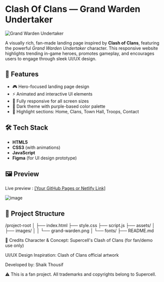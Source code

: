 # Clash Of Clans — Grand Warden Undertaker

![Grand Warden Undertaker](https://github.com/ThousifShaik07/Clash-of-Clans-Website/blob/main/GrandWarden_wwe_f111_3k_fx.png)

A visually rich, fan-made landing page inspired by **Clash of Clans**, featuring the powerful *Grand Warden Undertaker* character. This responsive website highlights trending in-game heroes, promotes gameplay, and encourages users to engage through sleek UI/UX design.

## 🚀 Features

- 🎮 Hero-focused landing page design
- ⚡ Animated and interactive UI elements
- 📱 Fully responsive for all screen sizes
- 🎨 Dark theme with purple-based color palette
- 🧠 Highlight sections: Home, Clans, Town Hall, Troops, Contact

## 🛠 Tech Stack

- **HTML5**
- **CSS3** (with animations)
- **JavaScript**
- **Figma** (for UI design prototype)

## 🖼 Preview

Live preview : [[Your GitHub Pages or Netlify Link]](https://thousifshaik07.github.io/Clash-of-Clans-Website/)

![image](https://github.com/user-attachments/assets/ed320fcb-330d-43b6-8532-1cf50dc75ba3)



## 📁 Project Structure
/project-root
│
├── index.html
├── style.css
├── script.js
├── assets/
│ ├── images/
│ │ └── grand-warden.png
│ └── fonts/
├── README.md



🙌 Credits
Character & Concept: Supercell's Clash of Clans (for fan/demo use only)

UI/UX Design Inspiration: Clash of Clans official artwork

Developed by: Shaik Thousif

⚠️ This is a fan project. All trademarks and copyrights belong to Supercell.

